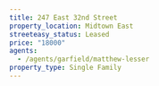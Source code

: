 ```yaml
---
title: 247 East 32nd Street
property_location: Midtown East
streeteasy_status: Leased
price: "18000"
agents:
  - /agents/garfield/matthew-lesser
property_type: Single Family
---
```

